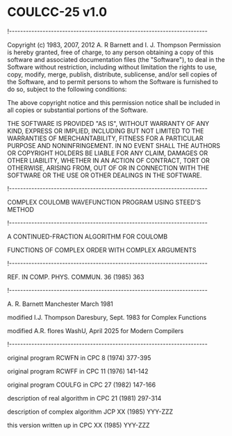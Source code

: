 # COULCC-25 v1.0
!-----------------------------------------------------------------------

  Copyright (c) 1983, 2007, 2012 A. R Barnett and I. J. Thompson
  Permission is hereby granted, free of charge,
  to any person obtaining a copy of this software and associated documentation
  files (the "Software"), to deal in the Software without restriction, including without
  limitation the rights to use, copy, modify, merge, publish, distribute, sublicense,
  and/or sell copies of the Software, and to permit persons to whom the Software is
  furnished to do so, subject to the following conditions:


  The above copyright notice and this permission notice shall be included in all copies or
  substantial portions of the Software.


  THE SOFTWARE IS PROVIDED "AS IS", WITHOUT WARRANTY OF ANY KIND, EXPRESS OR IMPLIED,
  INCLUDING BUT NOT LIMITED TO THE WARRANTIES OF MERCHANTABILITY, FITNESS FOR A PARTICULAR
  PURPOSE AND NONINFRINGEMENT. IN NO EVENT SHALL THE AUTHORS OR COPYRIGHT HOLDERS BE
  LIABLE FOR ANY CLAIM, DAMAGES OR OTHER LIABILITY, WHETHER IN AN ACTION OF CONTRACT, TORT
  OR OTHERWISE, ARISING FROM, OUT OF OR IN CONNECTION WITH THE SOFTWARE OR THE USE OR
  OTHER DEALINGS IN THE SOFTWARE.

!-----------------------------------------------------------------------

   COMPLEX COULOMB WAVEFUNCTION PROGRAM USING STEED'S METHOD

!-----------------------------------------------------------------------

  A CONTINUED-FRACTION ALGORITHM FOR COULOMB

  FUNCTIONS OF COMPLEX ORDER WITH COMPLEX ARGUMENTS

!-----------------------------------------------------------------------

  REF. IN COMP. PHYS. COMMUN. 36 (1985) 363

!-----------------------------------------------------------------------

  A. R. Barnett           Manchester  March   1981

  modified I.J. Thompson  Daresbury, Sept. 1983 for Complex Functions

  modified A.R. flores    WashU, April 2025 for Modern Compilers

!-----------------------------------------------------------------------

  original program  RCWFN       in    CPC  8 (1974) 377-395

  original program  RCWFF       in    CPC 11 (1976) 141-142

  original program  COULFG      in    CPC 27 (1982) 147-166

  description of real algorithm in    CPC 21 (1981) 297-314

  description of complex algorithm    JCP XX (1985) YYY-ZZZ

  this version written up       in    CPC XX (1985) YYY-ZZZ
